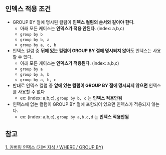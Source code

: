 ## 인덱스 적용 조건
- GROUP BY 절에 명시된 컬럼이 **인덱스 컬럼의 순서와 같아야 한다**.
    - 아래 모든 케이스는 **인덱스가 적용 안된다**. (index: a,b,c)
    - `group by b`
    - `group by b, a`
    - `group by a, c, b`
- 인덱스 컬럼 중 **뒤에 있는 컬럼이 GROUP BY 절에 명시되지 않아도** 인덱스는 사용할 수 있다.
    - 아래 모든 케이스는 **인덱스가 적용된다**. (index: a,b,c)
    - `group by a`
    - `group by a, b`
    - `group by a, b, c`
- 반대로 인덱스 컬럼 중 **앞에 있는 컬럼이 GROUP BY 절에 명시되지 않으면** 인덱스를 사용할 수 없다
    - ex: (index: a,b,c), `group by b, c` 는 **인덱스 적용안됨**
- 인덱스에 없는 컬럼이 GROUP BY 절에 포함되어 있으면 인덱스가 적용되지 않는다.
    - ex: (index: a,b,c), `group by a,b,c,d` 는 **인덱스 적용안됨**


## 참고
[1. 커버링 인덱스 (기본 지식 / WHERE / GROUP BY)](https://jojoldu.tistory.com/476)